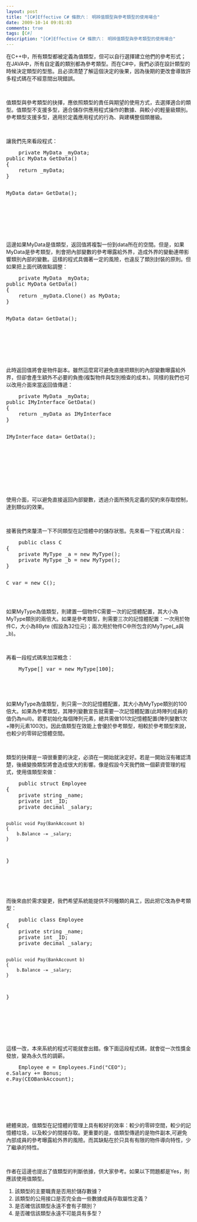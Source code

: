 ```yaml
---
layout: post
title: "[C#]Effective C# 條款六： 明辨值類型與參考類型的使用場合"
date: 2009-10-14 09:01:03
comments: true
tags: [C#]
description: "[C#]Effective C# 條款六： 明辨值類型與參考類型的使用場合"
---
```

<p>
	在C++中，所有類型都被定義為值類型，但可以自行選擇建立他們的參考形式；在JAVA中，所有自定義的類別都為參考類型。而在C#中，我們必須在設計類型的時候決定類型的型態。且必須清楚了解這個決定的後果，因為後期的更改會導致許多程式碼在不經意間出現錯誤。</p>
<p>
	 </p>
<p>
	值類型與參考類型的抉擇，應依照類型的責任與期望的使用方式，去選擇適合的類型。值類型不支援多型，適合儲存供應用程式操作的數據、與較小的輕量級類別。參考類型支援多型，適用於定義應用程式的行為、與建構整個類層級。</p>
<p>
	 </p>
<p>
	讓我們先來看段程式：</p>
<div class="wlWriterEditableSmartContent" id="scid:812469c5-0cb0-4c63-8c15-c81123a09de7:16919efb-5b5f-4661-a6ca-8a357b00c51e" style="padding-bottom: 0px; margin: 0px; padding-left: 0px; padding-right: 0px; display: inline; float: none; padding-top: 0px">
	<pre class="c#:nocontrols" name="code">
	private MyData _myData;
public MyData GetData()
{
    return _myData;
}

MyData data= GetData();</pre>
</div>
<p>
	 </p>
<p>
	 </p>
<p>
	 </p>
<p>
	這邊如果MyData是值類型，返回值將複製一份到data所在的空間。但是，如果MyData是參考類型，則會把內部變數的參考曝露給外界，造成外界的變動連帶影響類別內部的變數。這樣的程式具備著一定的風險，也違反了類別封裝的原則。但如果把上面代碼做點調整：</p>
<div class="wlWriterEditableSmartContent" id="scid:812469c5-0cb0-4c63-8c15-c81123a09de7:2d1c5263-91e3-4c47-9de6-3f16c5347fd3" style="padding-bottom: 0px; margin: 0px; padding-left: 0px; padding-right: 0px; display: inline; float: none; padding-top: 0px">
	<pre class="c#:nocontrols" name="code">
	private MyData _myData;
public MyData GetData()
{
    return _myData.Clone() as MyData;
}

MyData data= GetData();</pre>
</div>
<p>
	 </p>
<p>
	 </p>
<p>
	 </p>
<p>
	此時返回值將會是物件副本。雖然這麼寫可避免直接把類別的內部變數曝露給外界，但卻會產生額外不必要的負擔(複製物件與型別檢查的成本)。同樣的我們也可以改用介面來當返回值傳遞：</p>
<div class="wlWriterEditableSmartContent" id="scid:812469c5-0cb0-4c63-8c15-c81123a09de7:b0c6a03c-2ceb-4154-afea-d2dc9e23c105" style="padding-bottom: 0px; margin: 0px; padding-left: 0px; padding-right: 0px; display: inline; float: none; padding-top: 0px">
	<pre class="c#:nocontrols" name="code">
	private MyData _myData;
public IMyInterface GetData()
{
    return _myData as IMyInterface 
}

IMyInterface data= GetData();</pre>
</div>
<p>
	 </p>
<p>
	 </p>
<p>
	 </p>
<p>
	 </p>
<p>
	使用介面，可以避免直接返回內部變數，透過介面所預先定義的契約來存取控制，達到類似的效果。</p>
<p>
	 </p>
<p>
	接著我們來釐清一下不同類型在記憶體中的儲存狀態。先來看一下程式碼片段：</p>
<div class="wlWriterEditableSmartContent" id="scid:812469c5-0cb0-4c63-8c15-c81123a09de7:fe6276c3-2d0c-4002-9b2e-9f2498eae46a" style="padding-bottom: 0px; margin: 0px; padding-left: 0px; padding-right: 0px; display: inline; float: none; padding-top: 0px">
	<pre class="c#:nocontrols" name="code">
	public class C
{
    private MyType _a = new MyType();
    private MyType _b = new MyType();
}

C var = new C();</pre>
</div>
<p>
	 </p>
<p>
	如果MyType為值類型，則建置一個物件C需要一次的記憶體配置，其大小為MyType類別的兩倍大。如果是參考類型，則需要三次的記憶體配置：一次用於物件C，大小為8Byte (假設為32位元)；兩次用於物件C中所包含的MyType(_a與_b)。</p>
<p>
	 </p>
<p>
	再看一段程式碼來加深概念：</p>
<div class="wlWriterEditableSmartContent" id="scid:812469c5-0cb0-4c63-8c15-c81123a09de7:367bb88d-b67c-491b-b872-640c0c3ee110" style="padding-bottom: 0px; margin: 0px; padding-left: 0px; padding-right: 0px; display: inline; float: none; padding-top: 0px">
	<pre class="c#:nocontrols" name="code">
	MyType[] var = new MyType[100];</pre>
</div>
<p>
	 </p>
<p>
	 </p>
<p>
	如果MyType為值類型，則只需一次的記憶體配置，其大小為MyType類別的100倍大。如果為參考類型，其陣列變數宣告就需要一次記憶體配置(此時陣列成員的值仍為null)。若要初始化每個陣列元素，總共需做101次記憶體配置(陣列變數1次+陣列元素100次)。因此值類型在效能上會優於參考類型，相較於參考類型來說，也較少的零碎記憶體空間。</p>
<p>
	 </p>
<p>
	類型的抉擇是ㄧ項很重要的決定，必須在一開始就決定好。若是一開始沒有確認清楚，後續變換類型將會造成很大的影響。像是假設今天我們做一個薪資管理的程式，使用值類型來做：</p>
<div class="wlWriterEditableSmartContent" id="scid:812469c5-0cb0-4c63-8c15-c81123a09de7:22ff516d-ff45-4463-a97e-389a5b7e2cda" style="padding-bottom: 0px; margin: 0px; padding-left: 0px; padding-right: 0px; display: inline; float: none; padding-top: 0px">
	<pre class="c#:nocontrols" name="code">
	public struct Employee
{
    private string _name;
    private int _ID;
    private decimal _salary;

    public void Pay(BankAccount b)
    {
        b.Balance -= _salary;
    }
}</pre>
</div>
<p>
	 </p>
<p>
	 </p>
<p>
	而後來由於需求變更，我們希望系統能提供不同種類的員工，因此把它改為參考類型：</p>
<div class="wlWriterEditableSmartContent" id="scid:812469c5-0cb0-4c63-8c15-c81123a09de7:2306668c-7e6b-4c01-9f2e-5805ac66a4d5" style="padding-bottom: 0px; margin: 0px; padding-left: 0px; padding-right: 0px; display: inline; float: none; padding-top: 0px">
	<pre class="c#:nocontrols" name="code">
	public class Employee
{
    private string _name;
    private int _ID;
    private decimal _salary;

    public void Pay(BankAccount b)
    {
        b.Balance -= _salary;
    }
}</pre>
</div>
<p>
	 </p>
<p>
	 </p>
<p>
	 </p>
<p>
	這樣一改，本來系統的程式可能就會出錯。像下面這段程式碼，就會從一次性獎金發放，變為永久性的調薪。</p>
<div class="wlWriterEditableSmartContent" id="scid:812469c5-0cb0-4c63-8c15-c81123a09de7:15a182e6-38b6-4f53-a685-7edc8c53a71a" style="padding-bottom: 0px; margin: 0px; padding-left: 0px; padding-right: 0px; display: inline; float: none; padding-top: 0px">
	<pre class="c#:nocontrols" name="code">
	Employee e = Employees.Find("CEO");
e.Salary += Bonus;
e.Pay(CEOBankAccount);</pre>
</div>
<p>
	 </p>
<p>
	 </p>
<p>
	 </p>
<p>
	總體來說，值類型在記憶體的管理上具有較好的效率：較少的零碎空間，較少的記憶體垃圾，以及較少的間接存取。更重要的是，值類型傳遞的是物件副本,可避免內部成員的參考曝露給外界的風險。而其缺點在於只具有有限的物件導向特性，少了繼承的特性。</p>
<p>
	 </p>
<p>
	作者在這邊也提出了值類型的判斷依據，供大家參考。如果以下問題都是Yes，則應該使用值類型。</p>
<ol>
	<li>
		該類型的主要職責是否用於儲存數據？</li>
	<li>
		該類型的公用接口是否完全由一些數據成員存取屬性定義？</li>
	<li>
		是否確信該類型永遠不會有子類別？</li>
	<li>
		是否確信該類型永遠不可能具有多型？</li>
</ol>
